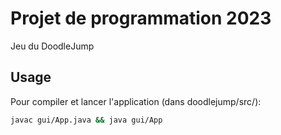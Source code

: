# Projet de programmation 2023

Jeu du DoodleJump

## Usage
Pour compiler et lancer l'application (dans doodlejump/src/):
```bash
javac gui/App.java && java gui/App
```